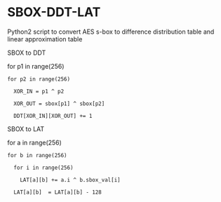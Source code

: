# SBOX-DDT-LAT

Python2 script to convert AES s-box to difference distribution table and linear approximation table


SBOX to DDT

  for p1 in range(256)
    
    for p2 in range(256)
      
      XOR_IN = p1 ^ p2
      
      XOR_OUT = sbox[p1] ^ sbox[p2]
      
      DDT[XOR_IN][XOR_OUT] += 1


SBOX to LAT

  for a in range(256)	  
    
    for b in range(256)
      
      for i in range(256)  
        
        LAT[a][b] += a.i ^ b.sbox_val[i]
      
      LAT[a][b]  = LAT[a][b] - 128
